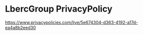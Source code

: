# LbercGroup PrivacyPolicy

https://www.privacypolicies.com/live/5e674304-d363-4192-a17d-ea4a8b2eed30